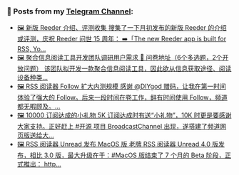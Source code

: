 ### 📰 Posts from my [Telegram Channel](https://t.me/s/aboutrss):
<!-- BLOG-POST-LIST:START -->
- [🖼 新版 Reeder 介绍、评测收集 搜集了一下月初发布的新版 Reeder 的介绍或评测，庆祝 Reeder 问世 15 周年： ➡️「The new Reeder app is built for RSS, Yo...](https://t.me/aboutrss/1480)
- [🖼 聚合信息阅读工具开发团队调研用户需求 🔗 问卷地址（6个多选题，2个开放问题） 该团队拟开发一款聚合信息阅读工具，因此欲从信息获取途径、阅读设备种类...](https://t.me/aboutrss/1479)
- [🖼 RSS 阅读器 Follow 扩大内测规模 感谢 @DIYgod 赠码，让我在第一时间体验了强大的 Follow。后来一段时间在卷工作，鲜有时间使用 Follow，频道都无暇顾及。...](https://t.me/aboutrss/1478)
- [🖼 10000 订阅达成的小礼物 5K 订阅达成时有送“小礼物”，10K 时更是要感谢大家支持。正好赶上 #开源 项目 BroadcastChannel 出现，遂搭建了频道网页版送给大...](https://t.me/aboutrss/1477)
- [🖼 RSS 阅读器 Unread 发布 MacOS 版 老牌 RSS 阅读器 Unread 4.0 版发布，相比 3.0 版，最大升级在于：#MacOS 版结束了 7 个月的 Beta 阶段，正式推出： http...](https://t.me/aboutrss/1476)
<!-- BLOG-POST-LIST:END -->

<!--
**AboutRSS/AboutRSS** is a ✨ _special_ ✨ repository because its `README.md` (this file) appears on your GitHub profile.

Here are some ideas to get you started:

- 🔭 I’m currently working on ...
- 🌱 I’m currently learning ...
- 👯 I’m looking to collaborate on ...
- 🤔 I’m looking for help with ...
- 💬 Ask me about ...
- 📫 How to reach me: ...
- 😄 Pronouns: ...
- ⚡ Fun fact: ...
-->
